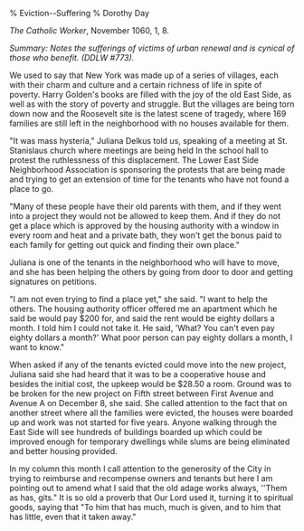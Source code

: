 % Eviction--Suffering
% Dorothy Day

*The Catholic Worker*, November 1060, 1, 8.

*Summary: Notes the sufferings of victims of urban renewal and is
cynical of those who benefit. (DDLW \#773).*

We used to say that New York was made up of a series of villages, each
with their charm and culture and a certain richness of life in spite of
poverty. Harry Golden's books are filled with the joy of the old East
Side, as well as with the story of poverty and struggle. But the
villages are being torn down now and the Roosevelt site is the latest
scene of tragedy, where 169 families are still left in the neighborhood
with no houses available for them.

"It was mass hysteria," Juliana Delkus told us, speaking of a meeting at
St. Stanislaus church where meetings are being held In the school hall
to protest the ruthlessness of this displacement. The Lower East Side
Neighborhood Association is sponsoring the protests that are being made
and trying to get an extension of time for the tenants who have not
found a place to go.

"Many of these people have their old parents with them, and if they went
into a project they would not be allowed to keep them. And if they do
not get a place which is approved by the housing authority with a window
in every room and heat and a private bath, they won't get the bonus paid
to each family for getting out quick and finding their own place."

Juliana is one of the tenants in the neighborhood who will have to move,
and she has been helping the others by going from door to door and
getting signatures on petitions.

"I am not even trying to find a place yet," she said. "I want to help
the others. The housing authority officer offered me an apartment which
he said be would pay \$200 for, and said the rent would be eighty
dollars a month. I told him I could not take it. He said, 'What? You
can't even pay eighty dollars a month?' What poor person can pay eighty
dollars a month, I want to know."

When asked if any of the tenants evicted could move into the new
project, Juliana said she had heard that it was to be a cooperative
house and besides the initial cost, the upkeep would be \$28.50 a room.
Ground was to be broken for the new project on Fifth street between
First Avenue and Avenue A on December 8, she said. She called attention
to the fact that on another street where all the families were evicted,
the houses were boarded up and work was not started for five years.
Anyone walking through the East Side will see hundreds of buildings
boarded up which could be improved enough for temporary dwellings while
slums are being eliminated and better housing provided.

In my column this month I call attention to the generosity of the City
in trying to reimburse and recompense owners and tenants but here I am
pointing out to amend what I said that the old adage works always,
''Them as has, gits." It is so old a proverb that Our Lord used it,
turning it to spiritual goods, saying that "To him that has much, much
is given, and to him that has little, even that it taken away."

